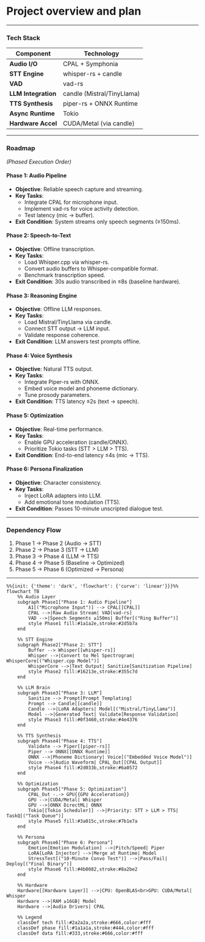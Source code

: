 # Project overview and plan

---

### **Tech Stack**
| **Component**          | **Technology**          |
|------------------------|-------------------------|
| **Audio I/O**          | CPAL + Symphonia        |
| **STT Engine**         | whisper-rs + candle     |
| **VAD**                | vad-rs                  |
| **LLM Integration**    | candle (Mistral/TinyLlama) |
| **TTS Synthesis**      | piper-rs + ONNX Runtime |
| **Async Runtime**      | Tokio                   |
| **Hardware Accel**     | CUDA/Metal (via candle) |

---

### **Roadmap**  
*(Phased Execution Order)*

#### **Phase 1: Audio Pipeline**  
- **Objective**: Reliable speech capture and streaming.  
- **Key Tasks**:  
  - Integrate CPAL for microphone input.  
  - Implement vad-rs for voice activity detection.  
  - Test latency (mic → buffer).  
- **Exit Condition**: System streams only speech segments (≥150ms).  

#### **Phase 2: Speech-to-Text**  
- **Objective**: Offline transcription.  
- **Key Tasks**:  
  - Load Whisper.cpp via whisper-rs.  
  - Convert audio buffers to Whisper-compatible format.  
  - Benchmark transcription speed.  
- **Exit Condition**: 30s audio transcribed in ≤8s (baseline hardware).  

#### **Phase 3: Reasoning Engine**  
- **Objective**: Offline LLM responses.  
- **Key Tasks**:  
  - Load Mistral/TinyLlama via candle.  
  - Connect STT output → LLM input.  
  - Validate response coherence.  
- **Exit Condition**: LLM answers test prompts offline.  

#### **Phase 4: Voice Synthesis**  
- **Objective**: Natural TTS output.  
- **Key Tasks**:  
  - Integrate Piper-rs with ONNX.  
  - Embed voice model and phoneme dictionary.  
  - Tune prosody parameters.  
- **Exit Condition**: TTS latency ≤2s (text → speech).  

#### **Phase 5: Optimization**  
- **Objective**: Real-time performance.  
- **Key Tasks**:  
  - Enable GPU acceleration (candle/ONNX).  
  - Prioritize Tokio tasks (STT > LLM > TTS).  
- **Exit Condition**: End-to-end latency ≤4s (mic → TTS).  

#### **Phase 6: Persona Finalization**  
- **Objective**: Character consistency.  
- **Key Tasks**:  
  - Inject LoRA adapters into LLM.  
  - Add emotional tone modulation (TTS).  
- **Exit Condition**: Passes 10-minute unscripted dialogue test.  

---

### **Dependency Flow**  
1. Phase 1 → Phase 2 (Audio → STT)  
2. Phase 2 → Phase 3 (STT → LLM)  
3. Phase 3 → Phase 4 (LLM → TTS)  
4. Phase 4 → Phase 5 (Baseline → Optimized)  
5. Phase 5 → Phase 6 (Optimized → Persona)  

---

```mermaid
%%{init: {'theme': 'dark', 'flowchart': {'curve': 'linear'}}}%%
flowchart TB
    %% Audio Layer
    subgraph Phase1["Phase 1: Audio Pipeline"]
        A1[("Microphone Input")] --> CPAL[[CPAL]]
        CPAL -->|Raw Audio Stream| VAD[vad-rs]
        VAD -->|Speech Segments ≥150ms| Buffer[("Ring Buffer")]
        style Phase1 fill:#1a1a2e,stroke:#2d5b7a
    end

    %% STT Engine
    subgraph Phase2["Phase 2: STT"]
        Buffer --> Whisper[[whisper-rs]]
        Whisper -->|Convert to Mel Spectrogram| WhisperCore[("Whisper.cpp Model")]
        WhisperCore -->|Text Output| Sanitize[Sanitization Pipeline]
        style Phase2 fill:#16213e,stroke:#355c7d
    end

    %% LLM Brain
    subgraph Phase3["Phase 3: LLM"]
        Sanitize --> Prompt[Prompt Templating]
        Prompt --> Candle[[candle]]
        Candle -->|LoRA Adapters| Model[("Mistral/TinyLlama")]
        Model -->|Generated Text| Validate[Response Validation]
        style Phase3 fill:#0f3460,stroke:#4e4376
    end

    %% TTS Synthesis
    subgraph Phase4["Phase 4: TTS"]
        Validate --> Piper[[piper-rs]]
        Piper --> ONNX[[ONNX Runtime]]
        ONNX -->|Phoneme Dictionary| Voice[("Embedded Voice Model")]
        Voice -->|Audio Waveform| CPAL_Out[[CPAL Output]]
        style Phase4 fill:#2d033b,stroke:#6a0572
    end

    %% Optimization
    subgraph Phase5["Phase 5: Optimization"]
        CPAL_Out -.-> GPU{{GPU Acceleration}}
        GPU -->|CUDA/Metal| Whisper
        GPU -->|ONNX DirectML| ONNX
        Tokio[[Tokio Scheduler]] -->|Priority: STT > LLM > TTS| TaskQ[("Task Queue")]
        style Phase5 fill:#3a015c,stroke:#7b1e7a
    end

    %% Persona
    subgraph Phase6["Phase 6: Persona"]
        Emotion[Emotion Modulation] -->|Pitch/Speed| Piper
        LoRA[LoRA Injector] -->|Merge at Runtime| Model
        StressTest[("10-Minute Convo Test")] -->|Pass/Fail| Deploy[("Final Binary")]
        style Phase6 fill:#4b0082,stroke:#8a2be2
    end

    %% Hardware
    Hardware[[Hardware Layer]] -->|CPU: OpenBLAS<br>GPU: CUDA/Metal| Whisper
    Hardware -->|RAM ≥16GB| Model
    Hardware -->|Audio Drivers| CPAL

    %% Legend
    classDef tech fill:#2a2a2a,stroke:#666,color:#fff
    classDef phase fill:#1a1a1a,stroke:#444,color:#fff
    classDef data fill:#333,stroke:#666,color:#fff
```
